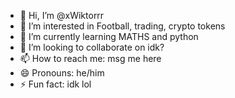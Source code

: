 - 👋 Hi, I’m @xWiktorrr
- 👀 I’m interested in Football, trading, crypto tokens
- 🌱 I’m currently learning MATHS and python
- 💞️ I’m looking to collaborate on idk?
- 📫 How to reach me: msg me here 
- 😄 Pronouns: he/him
- ⚡ Fun fact: idk lol

<!---
xWiktorrr/xWiktorrr is a ✨ special ✨ repository because its `README.md` (this file) appears on your GitHub profile.
You can click the Preview link to take a look at your changes.
--->

